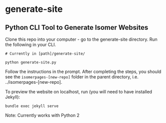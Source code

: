 # generate-site

## Python CLI Tool to Generate Isomer Websites

Clone this repo into your computer - go to the generate-site directory. Run the following in your CLI.

```
# Currently in [path]/generate-site/

python generate-site.py
```

Follow the instructions in the prompt. After completing the steps, you should see the `isomerpages-[new-repo]` folder in the parent directory, i.e. ../isomerpages-[new-repo].

To preview the website on localhost, run (you will need to have installed Jekyll):
```
bundle exec jekyll serve
```

Note: Currently works with Python 2

